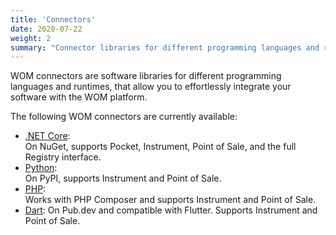 ```yaml
---
title: 'Connectors'
date: 2020-07-22
weight: 2
summary: "Connector libraries for different programming languages and runtimes that allow you to effortlessly integrate your software with the WOM platform."
---
```


WOM&nbsp;connectors are software libraries for different programming languages and runtimes, that allow you to effortlessly integrate your software with the WOM platform.

The following WOM&nbsp;connectors are currently available:

* [.NET Core](https://www.nuget.org/packages/WomPlatform.Connector/):  
  On NuGet, supports Pocket, Instrument, Point of Sale, and the full Registry interface.
* [Python](https://pypi.org/project/wom-connector/):  
  On PyPI, supports Instrument and Point of Sale.
* [PHP](https://github.com/WOM-Platform/PHP-Connector):  
  Works with PHP Composer and supports Instrument and Point of Sale.
* [Dart](https://pub.dev/packages/dart_wom_connector):
  On Pub.dev and compatible with Flutter. Supports Instrument and Point of Sale.
